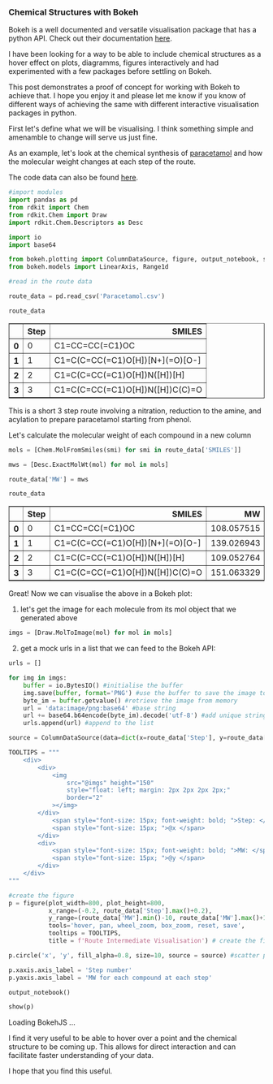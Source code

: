 ### Chemical Structures with Bokeh

Bokeh is a well documented and versatile visualisation package that has a python API. Check out their documentation [here](https://docs.bokeh.org/en/latest/).

I have been looking for a way to be able to include chemical structures as a hover effect on plots, diagramms, figures interactively and had experimented with a few packages before settling on Bokeh.

This post demonstrates a proof of concept for working with Bokeh to achieve that. I hope you enjoy it and please let me know if you know of different ways of achieving the same with different interactive visualisation packages in python.

First let's define what we will be visualising. I think something simple and amenamble to change will serve us just fine.

As an example, let's look at the chemical synthesis of [paracetamol](https://en.wikipedia.org/wiki/Paracetamol#Chemistry) and how the molecular weight changes at each step of the route.

The code data can also be found [here](https://github.com/chemicalg/chemicalg_blog/tree/8cc200724bba5a6e04d83072cf303eaa1c40c65e/2025-05-21-ChemicalStructuresWithBokeh).


```python
#import modules
import pandas as pd
from rdkit import Chem
from rdkit.Chem import Draw
import rdkit.Chem.Descriptors as Desc

import io
import base64

from bokeh.plotting import ColumnDataSource, figure, output_notebook, show
from bokeh.models import LinearAxis, Range1d
```


```python
#read in the route data

route_data = pd.read_csv('Paracetamol.csv')

route_data
```




<div>
<style scoped>
    .dataframe tbody tr th:only-of-type {
        vertical-align: middle;
    }

    .dataframe tbody tr th {
        vertical-align: top;
    }

    .dataframe thead th {
        text-align: right;
    }
</style>
<table border="1" class="dataframe">
  <thead>
    <tr style="text-align: right;">
      <th></th>
      <th>Step</th>
      <th>SMILES</th>
    </tr>
  </thead>
  <tbody>
    <tr>
      <th>0</th>
      <td>0</td>
      <td>C1=CC=CC(=C1)OC</td>
    </tr>
    <tr>
      <th>1</th>
      <td>1</td>
      <td>C1=C(C=CC(=C1)O[H])[N+](=O)[O-]</td>
    </tr>
    <tr>
      <th>2</th>
      <td>2</td>
      <td>C1=C(C=CC(=C1)O[H])N([H])[H]</td>
    </tr>
    <tr>
      <th>3</th>
      <td>3</td>
      <td>C1=C(C=CC(=C1)O[H])N([H])C(C)=O</td>
    </tr>
  </tbody>
</table>
</div>



This is a short 3 step route involving a nitration, reduction to the amine, and acylation to prepare paracetamol starting from phenol.

Let's calculate the molecular weight of each compound in a new column


```python
mols = [Chem.MolFromSmiles(smi) for smi in route_data['SMILES']]

mws = [Desc.ExactMolWt(mol) for mol in mols]

route_data['MW'] = mws

route_data
```




<div>
<style scoped>
    .dataframe tbody tr th:only-of-type {
        vertical-align: middle;
    }

    .dataframe tbody tr th {
        vertical-align: top;
    }

    .dataframe thead th {
        text-align: right;
    }
</style>
<table border="1" class="dataframe">
  <thead>
    <tr style="text-align: right;">
      <th></th>
      <th>Step</th>
      <th>SMILES</th>
      <th>MW</th>
    </tr>
  </thead>
  <tbody>
    <tr>
      <th>0</th>
      <td>0</td>
      <td>C1=CC=CC(=C1)OC</td>
      <td>108.057515</td>
    </tr>
    <tr>
      <th>1</th>
      <td>1</td>
      <td>C1=C(C=CC(=C1)O[H])[N+](=O)[O-]</td>
      <td>139.026943</td>
    </tr>
    <tr>
      <th>2</th>
      <td>2</td>
      <td>C1=C(C=CC(=C1)O[H])N([H])[H]</td>
      <td>109.052764</td>
    </tr>
    <tr>
      <th>3</th>
      <td>3</td>
      <td>C1=C(C=CC(=C1)O[H])N([H])C(C)=O</td>
      <td>151.063329</td>
    </tr>
  </tbody>
</table>
</div>



Great! Now we can visualise the above in a Bokeh plot:

1. let's get the image for each molecule from its mol object that we generated above


```python
imgs = [Draw.MolToImage(mol) for mol in mols]
```

2. get a mock urls in a list that we can feed to the Bokeh API:


```python
urls = []

for img in imgs:
    buffer = io.BytesIO() #initialise the buffer
    img.save(buffer, format='PNG') #use the buffer to save the image to memory
    byte_im = buffer.getvalue() #retrieve the image from memory
    url = 'data:image/png:base64' #base string
    url += base64.b64encode(byte_im).decode('utf-8') #add unique string after encoding and decoding
    urls.append(url) #append to the list
```


```python
source = ColumnDataSource(data=dict(x=route_data['Step'], y=route_data['MW'], imgs=urls))

TOOLTIPS = """
    <div>
        <div>
            <img
                src="@imgs" height="150"
                style="float: left; margin: 2px 2px 2px 2px;"
                border="2"
            ></img>
        </div>
            <span style="font-size: 15px; font-weight: bold; ">Step: </span>
            <span style="font-size: 15px; ">@x </span>
        </div>
        <div>
            <span style="font-size: 15px; font-weight: bold; ">MW: </span>
            <span style="font-size: 15px; ">@y </span>
        </div>
    </div>
"""

#create the figure
p = figure(plot_width=800, plot_height=800, 
           x_range=(-0.2, route_data['Step'].max()+0.2), 
           y_range=(route_data['MW'].min()-10, route_data['MW'].max()+10), 
           tools='hover, pan, wheel_zoom, box_zoom, reset, save',
           tooltips = TOOLTIPS,
           title = f'Route Intermediate Visualisation') # create the figure

p.circle('x', 'y', fill_alpha=0.8, size=10, source = source) #scatter plot with circles

p.xaxis.axis_label = 'Step number'
p.yaxis.axis_label = 'MW for each compound at each step'

output_notebook()

show(p)   
```


<div class="bk-root">
        <a href="https://bokeh.org" target="_blank" class="bk-logo bk-logo-small bk-logo-notebook"></a>
        <span id="1545">Loading BokehJS ...</span>
    </div>







<div class="bk-root" id="a966571e-49aa-43b2-9ec1-b8143f5a6376" data-root-id="1506"></div>





I find it very useful to be able to hover over a point and the chemical structure to be coming up. This allows for direct interaction and can facilitate faster understanding of your data.

I hope that you find this useful.
